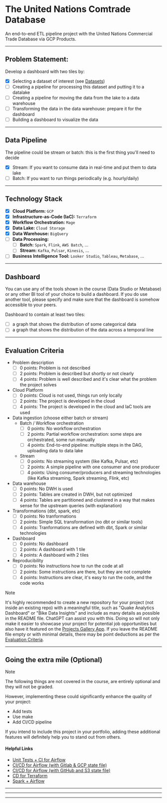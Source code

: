 # The United Nations Comtrade Database
An end-to-end ETL pipeline project with the United Nations Commercial Trade Database via GCP Products.

---

## Problem Statement:
Develop a dashboard with two tiles by:
- [x] Selecting a dataset of interest (see [Datasets](https://github.com/DataTalksClub/data-engineering-zoomcamp/blob/main/projects/datasets.md))
- [ ] Creating a pipeline for processing this dataset and putting it to a datalake
- [ ] Creating a pipeline for moving the data from the lake to a data warehouse
- [ ] Transforming the data in the data warehouse: prepare it for the dashboard
- [ ] Building a dashboard to visualize the data

---

## Data Pipeline
The pipeline could be stream or batch: this is the first thing you'll need to decide
- [x] Stream: If you want to consume data in real-time and put them to data lake
- [ ] Batch: If you want to run things periodically (e.g. hourly/daily)

---

## Technology Stack
- [x] __Cloud Platform:__ `GCP`
- [x] __Infrastructure-as-Code (IaC):__ `Terraform`
- [x] __Workflow Orchestration:__ `Mage`
- [x] __Data Lake:__ `Cloud Storage`
- [x] __Data Warehouse:__ `BigQuery`
- [ ] __Data Processing:__
    - [ ] __Batch:__ `Spark`, `Flink`, `AWS Batch`, ...
    - [ ] __Stream:__ `Kafka`, `Pulsar`, `Kinesis`, ...
- [ ] __Business Intelligence Tool:__ `Looker Studio`, `Tableau`, `Metabase`, ...
---

## Dashboard
You can use any of the tools shown in the course (Data Studio or Metabase) or any other BI tool of your choice to build a dashboard. If you do use another tool, please specify and make sure that the dashboard is somehow accessible to your peers.

Dashboard to contain at least two tiles:
- [ ] a graph that shows the distribution of some categorical data
- [ ] a graph that shows the distribution of the data across a temporal line

---

## Evaluation Criteria
- Problem description
    - [ ] 0 points: Problem is not described
    - [ ] 2 points: Problem is described but shortly or not clearly
    - [ ] 4 points: Problem is well described and it's clear what the problem the project solves
- Cloud Platform
    - [ ] 0 points: Cloud is not used, things run only locally
    - [ ] 2 points: The project is developed in the cloud
    - [ ] 4 points: The project is developed in the cloud and IaC tools are used
- Data ingestion (choose either batch or stream)
    - Batch / Workflow orchestration
        - [ ] 0 points: No workflow orchestration
        - [ ] 2 points: Partial workflow orchestration: some steps are orchestrated, some run manually
        - [ ] 4 points: End-to-end pipeline: multiple steps in the DAG, uploading data to data lake
    - Stream
        - [ ] 0 points: No streaming system (like Kafka, Pulsar, etc)
        - [ ] 2 points: A simple pipeline with one consumer and one producer
        - [ ] 4 points: Using consumer/producers and streaming technologies (like Kafka streaming, Spark streaming, Flink, etc)
- Data warehouse
    - [ ] 0 points: No DWH is used
    - [ ] 2 points: Tables are created in DWH, but not optimized
    - [ ] 4 points: Tables are partitioned and clustered in a way that makes sense for the upstream queries (with explanation)
- Transformations (dbt, spark, etc)
    - [ ] 0 points: No tranformations
    - [ ] 2 points: Simple SQL transformation (no dbt or similar tools)
    - [ ] 4 points: Tranformations are defined with dbt, Spark or similar technologies
- Dashboard
    - [ ] 0 points: No dashboard
    - [ ] 2 points: A dashboard with 1 tile
    - [ ] 4 points: A dashboard with 2 tiles
- Reproducibility
    - [ ] 0 points: No instructions how to run the code at all
    - [ ] 2 points: Some instructions are there, but they are not complete
    - [ ] 4 points: Instructions are clear, it's easy to run the code, and the code works

> [!NOTE]
>
> It's highly recommended to create a new repository for your project (not inside an existing repo) with a meaningful title, such as
> "Quake Analytics Dashboard" or "Bike Data Insights" and include as many details as possible in the README file. ChatGPT can assist you with this. Doing so will not only make it easier to showcase your project for potential job opportunities but also have it featured on the [Projects Gallery App](#projects-gallery).
> If you leave the README file empty or with minimal details, there may be point deductions as per the [Evaluation Criteria](#evaluation-criteria).

---

## Going the extra mile (Optional)

> [!NOTE]
>
> The following things are not covered in the course, are entirely optional and they will not be graded.

However, implementing these could significantly enhance the quality of your project:
- Add tests
- Use make
- Add CI/CD pipeline

If you intend to include this project in your portfolio, adding these additional features will definitely help you to stand out from others.

#### Helpful Links

- [Unit Tests + CI for Airflow](https://www.astronomer.io/events/recaps/testing-airflow-to-bulletproof-your-code/)
- [CI/CD for Airflow (with Gitlab & GCP state file)](https://engineering.ripple.com/building-ci-cd-with-airflow-gitlab-and-terraform-in-gcp)
- [CI/CD for Airflow (with GitHub and S3 state file)](https://programmaticponderings.com/2021/12/14/devops-for-dataops-building-a-ci-cd-pipeline-for-apache-airflow-dags/)
- [CD for Terraform](https://towardsdatascience.com/git-actions-terraform-for-data-engineers-scientists-gcp-aws-azure-448dc7c60fcc)
- [Spark + Airflow](https://medium.com/doubtnut/github-actions-airflow-for-automating-your-spark-pipeline-c9dff32686b)

---
---
---
